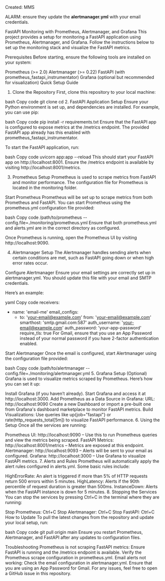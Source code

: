 Created: MMS

ALARM: ensure they update the **alertmanager.yml** with your email credentials.


FastAPI Monitoring with Prometheus, Alertmanager, and Grafana
This project provides a setup for monitoring a FastAPI application using Prometheus, Alertmanager, and Grafana. Follow the instructions below to set up the monitoring stack and visualize the FastAPI metrics.

Prerequisites
Before starting, ensure the following tools are installed on your system:

Prometheus (>= 2.0)
Alertmanager (>= 0.22)
FastAPI (with prometheus_fastapi_instrumentator)
Grafana (optional but recommended for visualization)
Quick Setup Guide
1. Clone the Repository
First, clone this repository to your local machine:

bash
Copy code
git clone <repository-url>
cd <repository-folder>
2. FastAPI Application Setup
Ensure your Python environment is set up, and dependencies are installed. For example, you can use pip:

bash
Copy code
pip install -r requirements.txt
Ensure that the FastAPI app is configured to expose metrics at the /metrics endpoint. The provided FastAPI app already has this enabled with prometheus_fastapi_instrumentator.

To start the FastAPI application, run:

bash
Copy code
uvicorn app:app --reload
This should start your FastAPI app on http://localhost:8001. Ensure the /metrics endpoint is available by visiting http://localhost:8001/metrics.

3. Prometheus Setup
Prometheus is used to scrape metrics from FastAPI and monitor performance. The configuration file for Prometheus is located in the monitoring folder.

Start Prometheus
Prometheus will be set up to scrape metrics from both Prometheus and FastAPI. You can start Prometheus using the prometheus.yml configuration file provided:

bash
Copy code
/path/to/prometheus --config.file=./monitoring/prometheus.yml
Ensure that both prometheus.yml and alerts.yml are in the correct directory as configured.

Once Prometheus is running, open the Prometheus UI by visiting http://localhost:9090.

4. Alertmanager Setup
The Alertmanager handles sending alerts when certain conditions are met, such as FastAPI going down or when high error rates occur.

Configure Alertmanager
Ensure your email settings are correctly set up in alertmanager.yml. You should update this file with your email and SMTP credentials.

Here’s an example:

yaml
Copy code
receivers:
  - name: 'email-me'
    email_configs:
      - to: 'your-email@example.com'
        from: 'your-email@example.com'
        smarthost: 'smtp.gmail.com:587'
        auth_username: 'your-email@example.com'
        auth_password: 'your-app-password'
        require_tls: true
For Gmail, ensure that you use an App Password instead of your normal password if you have 2-factor authentication enabled.

Start Alertmanager
Once the email is configured, start Alertmanager using the configuration file provided:

bash
Copy code
/path/to/alertmanager --config.file=./monitoring/alertmanager.yml
5. Grafana Setup (Optional)
Grafana is used to visualize metrics scraped by Prometheus. Here’s how you can set it up:

Install Grafana (if you haven’t already).
Start Grafana and access it at http://localhost:3000.
Add Prometheus as a Data Source in Grafana:
URL: http://localhost:9090
Create a new Dashboard or import a pre-built one from Grafana's dashboard marketplace to monitor FastAPI metrics.
Build Visualizations: Use queries like up{job="fastapi"} or rate(http_requests_total[5m]) to visualize FastAPI performance.
6. Using the Setup
Once all the services are running:

Prometheus UI: http://localhost:9090 – Use this to run Prometheus queries and view the metrics being scraped.
FastAPI Metrics: http://localhost:8001/metrics – Metrics are exposed at this endpoint.
Alertmanager: http://localhost:9093 – Alerts will be sent to your email as configured.
Grafana: http://localhost:3000 – Use Grafana to visualize FastAPI metrics.
7. Alerts and Rules
Prometheus will automatically apply the alert rules configured in alerts.yml. Some basic rules include:

HighErrorRate: An alert is triggered if more than 5% of HTTP requests return 500 errors within 5 minutes.
HighLatency: Alerts if the 90th percentile of request duration is greater than 500ms.
InstanceDown: Alerts when the FastAPI instance is down for 5 minutes.
8. Stopping the Services
You can stop the services by pressing Ctrl+C in the terminal where they are running:

Stop Prometheus: Ctrl+C
Stop Alertmanager: Ctrl+C
Stop FastAPI: Ctrl+C
How to Update
To pull the latest changes from the repository and update your local setup, run:

bash
Copy code
git pull origin main
Ensure you restart Prometheus, Alertmanager, and FastAPI after any updates to configuration files.

Troubleshooting
Prometheus is not scraping FastAPI metrics: Ensure FastAPI is running and the /metrics endpoint is available. Verify the Prometheus scrape configuration in prometheus.yml.
Email alerts not working: Check the email configuration in alertmanager.yml. Ensure that you are using an App Password for Gmail.
For any issues, feel free to open a GitHub issue in this repository.

